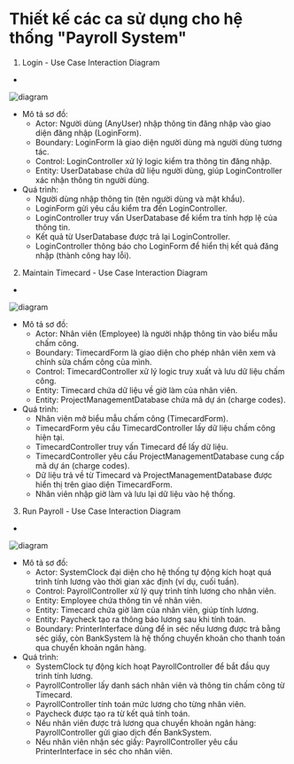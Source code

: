 # Thiết kế các ca sử dụng cho hệ thống "Payroll System"
1. Login - Use Case Interaction Diagram
-
![diagram](https://www.planttext.com/api/plantuml/svg/V9313S8m34NlcS8Bi007L0JYn9K1tCI2YDIf71VKsJWm4YkGg5IbHUAOd_VydRmUpoefYdPDC6Wr2covFoKIKyUE7KeFntZsV8ZI61jP9OOXsGs7a55YzTf3qVQeM6CYOpvpOBMP9i0QCfl3BjymDWJ83bfCwHx5cOaRfQaagpSCtg4IM25NEZ4aiyIo-Rr7rko5x7Ncp83LlouV6OHI5_ItQF4mvrCRi8TGib6gY5tvsZS0003__mC0)
- Mô tả sơ đồ:
  + Actor: Người dùng (AnyUser) nhập thông tin đăng nhập vào giao diện đăng nhập (LoginForm).
  + Boundary: LoginForm là giao diện người dùng mà người dùng tương tác.
  + Control: LoginController xử lý logic kiểm tra thông tin đăng nhập.
  + Entity: UserDatabase chứa dữ liệu người dùng, giúp LoginController xác nhận thông tin người dùng.
- Quá trình:
  + Người dùng nhập thông tin (tên người dùng và mật khẩu).
  + LoginForm gửi yêu cầu kiểm tra đến LoginController.
  + LoginController truy vấn UserDatabase để kiểm tra tính hợp lệ của thông tin.
  + Kết quả từ UserDatabase được trả lại LoginController.
  + LoginController thông báo cho LoginForm để hiển thị kết quả đăng nhập (thành công hay lỗi).

2. Maintain Timecard - Use Case Interaction Diagram
-
![diagram](https://www.planttext.com/api/plantuml/svg/b59BRW8n3Dtd5Bu05s1H8HMwgzH5Bs0ICpDL4eyS1sdEne8ZSGLIjKC6qIcmjFC-VdPEX-CgAOhcu0rQPO5Dw3qFH6RBEJgK0JwxG1R5lR44OpcgiByqNtzgJs8eQgSLFjOVmbzazHqZDXHASusAMqnapEW5YvSh5rW2znH1HwchnmcukXTAGmesYnIBM-O4EU4NrexKjlVminb6snQb8R3iA5qaO34tgP1cgV705JKpxt5Fvq_tQO3RzRekzHw7clk_MvHPYahBMT9ZbyXzIKHF727XddvPhj9M5Dttnpm3003__mC0)
- Mô tả sơ đồ:
  + Actor: Nhân viên (Employee) là người nhập thông tin vào biểu mẫu chấm công.
  + Boundary: TimecardForm là giao diện cho phép nhân viên xem và chỉnh sửa chấm công của mình.
  + Control: TimecardController xử lý logic truy xuất và lưu dữ liệu chấm công.
  + Entity: Timecard chứa dữ liệu về giờ làm của nhân viên.
  + Entity: ProjectManagementDatabase chứa mã dự án (charge codes).
- Quá trình:
  + Nhân viên mở biểu mẫu chấm công (TimecardForm).
  + TimecardForm yêu cầu TimecardController lấy dữ liệu chấm công hiện tại.
  + TimecardController truy vấn Timecard để lấy dữ liệu.
  + TimecardController yêu cầu ProjectManagementDatabase cung cấp mã dự án (charge codes).
  + Dữ liệu trả về từ Timecard và ProjectManagementDatabase được hiển thị trên giao diện TimecardForm.
  + Nhân viên nhập giờ làm và lưu lại dữ liệu vào hệ thống.

3. Run Payroll - Use Case Interaction Diagram
- 
![diagram](https://www.planttext.com/api/plantuml/svg/X591JWCn3Bpd5Vu07-20AXOEt93W0yRhgb6zIUHuA-tREF0ale3J9Lf4YyZ1aPsPySJ9v_l7hXggpPC49CiABqirdWR9T0oKasaMUCR5DndML5W39uksmEDK92_CFN-D4nFgs7Cdqe5TwItFQKJrYiPah4yjx95uExd7T5oRX_331DpSNVQ7MpZRXhAUGD5CN6kuH3gzktJMdeqEmBqWiTfrJh-9SvHD8vyOhD_klow4GhEWSVDt7Tqdqz3Atz1rLW75u24gaszSSeqMmDTLdMrgRIQSHZ35LFqjOqw1fRBpYcE7i_QVEh_VnTLAAsssN3liFBIlyWK00F__0m00)
- Mô tả sơ đồ:
  + Actor: SystemClock đại diện cho hệ thống tự động kích hoạt quá trình tính lương vào thời gian xác định (ví dụ, cuối tuần).
  + Control: PayrollController xử lý quy trình tính lương cho nhân viên.
  + Entity: Employee chứa thông tin về nhân viên.
  + Entity: Timecard chứa giờ làm của nhân viên, giúp tính lương.
  + Entity: Paycheck tạo ra thông báo lương sau khi tính toán.
  + Boundary: PrinterInterface dùng để in séc nếu lương được trả bằng séc giấy, còn BankSystem là hệ thống chuyển khoản cho thanh toán qua chuyển khoản ngân hàng.
- Quá trình:
  + SystemClock tự động kích hoạt PayrollController để bắt đầu quy trình tính lương.
  + PayrollController lấy danh sách nhân viên và thông tin chấm công từ Timecard.
  + PayrollController tính toán mức lương cho từng nhân viên.
  + Paycheck được tạo ra từ kết quả tính toán.
  + Nếu nhân viên được trả lương qua chuyển khoản ngân hàng: PayrollController gửi giao dịch đến BankSystem.
  + Nếu nhân viên nhận séc giấy: PayrollController yêu cầu PrinterInterface in séc cho nhân viên.
